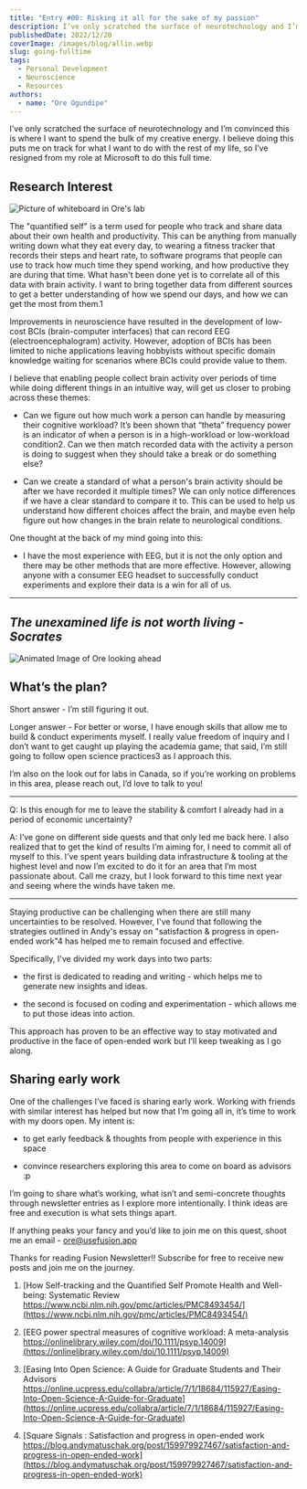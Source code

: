 ```yaml
---
title: "Entry #00: Risking it all for the sake of my passion"
description: I’ve only scratched the surface of neurotechnology and I’m convinced this is where I want to spend the bulk of my creative energy.
publishedDate: 2022/12/20
coverImage: /images/blog/allin.webp
slug: going-fulltime
tags:
  - Personal Development
  - Neuroscience
  - Resources
authors:
  - name: "Ore Ogundipe"
---
```


I’ve only scratched the surface of neurotechnology and I’m convinced this is where I want to spend the bulk of my creative energy. I believe doing this puts me on track for what I want to do with the rest of my life, so I’ve resigned from my role at Microsoft to do this full time.

## Research Interest

<img src="/images/blog/whiteboard_sketch.jpg" alt="Picture of whiteboard in Ore's lab" data-zoomable style="cursor: zoom-in;" />

The "quantified self" is a term used for people who track and share data about their own health and productivity. This can be anything from manually writing down what they eat every day, to wearing a fitness tracker that records their steps and heart rate, to software programs that people can use to track how much time they spend working, and how productive they are during that time. What hasn't been done yet is to correlate all of this data with brain activity. I want to bring together data from different sources to get a better understanding of how we spend our days, and how we can get the most from them.1

Improvements in neuroscience have resulted in the development of low-cost BCIs (brain-computer interfaces) that can record EEG (electroencephalogram) activity. However, adoption of BCIs has been limited to niche applications leaving hobbyists without specific domain knowledge waiting for scenarios where BCIs could provide value to them.

I believe that enabling people collect brain activity over periods of time while doing different things in an intuitive way, will get us closer to probing across these themes:

- Can we figure out how much work a person can handle by measuring their cognitive workload? It’s been shown that “theta” frequency power is an indicator of when a person is in a high-workload or low-workload condition2. Can we then match recorded data with the activity a person is doing to suggest when they should take a break or do something else?

- Can we create a standard of what a person's brain activity should be after we have recorded it multiple times? We can only notice differences if we have a clear standard to compare it to. This can be used to help us understand how different choices affect the brain, and maybe even help figure out how changes in the brain relate to neurological conditions.

One thought at the back of my mind going into this:

- I have the most experience with EEG, but it is not the only option and there may be other methods that are more effective. However, allowing anyone with a consumer EEG headset to successfully conduct experiments and explore their data is a win for all of us.

---

## _The unexamined life is not worth living - Socrates_

<img src="/images/blog/looking_ahead.jpg" alt="Animated Image of Ore looking ahead" data-zoomable style="cursor: zoom-in;" />

## What’s the plan?

Short answer - I’m still figuring it out.

Longer answer - For better or worse, I have enough skills that allow me to build & conduct experiments myself. I really value freedom of inquiry and I don’t want to get caught up playing the academia game; that said, I’m still going to follow open science practices3 as I approach this.

I’m also on the look out for labs in Canada, so if you’re working on problems in this area, please reach out, I’d love to talk to you!

---

Q: Is this enough for me to leave the stability & comfort I already had in a period of economic uncertainty?

A: I’ve gone on different side quests and that only led me back here. I also realized that to get the kind of results I’m aiming for, I need to commit all of myself to this. I’ve spent years building data infrastructure & tooling at the highest level and now I’m excited to do it for an area that I’m most passionate about. Call me crazy, but I look forward to this time next year and seeing where the winds have taken me.

---

Staying productive can be challenging when there are still many uncertainties to be resolved. However, I've found that following the strategies outlined in Andy's essay on "satisfaction & progress in open-ended work"4 has helped me to remain focused and effective.

Specifically, I've divided my work days into two parts:

- the first is dedicated to reading and writing - which helps me to generate new insights and ideas.

- the second is focused on coding and experimentation - which allows me to put those ideas into action.

This approach has proven to be an effective way to stay motivated and productive in the face of open-ended work but I’ll keep tweaking as I go along.

## Sharing early work

One of the challenges I’ve faced is sharing early work. Working with friends with similar interest has helped but now that I’m going all in, it’s time to work with my doors open. My intent is:

- to get early feedback & thoughts from people with experience in this space

- convince researchers exploring this area to come on board as advisors :p

I’m going to share what’s working, what isn’t and semi-concrete thoughts through newsletter entries as I explore more intentionally. I think ideas are free and execution is what sets things apart.

If anything peaks your fancy and you’d like to join me on this quest, shoot me an email - ore@usefusion.app

Thanks for reading Fusion Newsletter!! Subscribe for free to receive new posts and join me on the journey.

1. [How Self-tracking and the Quantified Self Promote Health and Well-being: Systematic Review https://www.ncbi.nlm.nih.gov/pmc/articles/PMC8493454/](https://www.ncbi.nlm.nih.gov/pmc/articles/PMC8493454/)

1. [EEG power spectral measures of cognitive workload: A meta-analysis https://onlinelibrary.wiley.com/doi/10.1111/psyp.14009](https://onlinelibrary.wiley.com/doi/10.1111/psyp.14009)

1. [Easing Into Open Science: A Guide for Graduate Students and Their Advisors https://online.ucpress.edu/collabra/article/7/1/18684/115927/Easing-Into-Open-Science-A-Guide-for-Graduate](https://online.ucpress.edu/collabra/article/7/1/18684/115927/Easing-Into-Open-Science-A-Guide-for-Graduate)

1. [Square Signals : Satisfaction and progress in open-ended work https://blog.andymatuschak.org/post/159979927467/satisfaction-and-progress-in-open-ended-work](https://blog.andymatuschak.org/post/159979927467/satisfaction-and-progress-in-open-ended-work)
